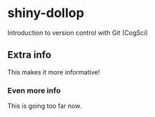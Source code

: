 # shiny-dollop
Introduction to version control with Git (CogSci)

## Extra info
This makes it more informative!

### Even more info
This is going too far now.